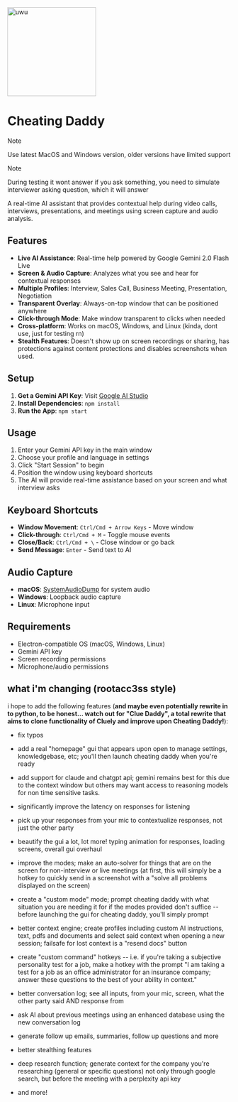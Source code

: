 <img src="/src/assets/logo.png" alt="uwu" width="200"/>

# Cheating Daddy

> [!NOTE]  
> Use latest MacOS and Windows version, older versions have limited support

> [!NOTE]  
> During testing it wont answer if you ask something, you need to simulate interviewer asking question, which it will answer

A real-time AI assistant that provides contextual help during video calls, interviews, presentations, and meetings using screen capture and audio analysis.

## Features

- **Live AI Assistance**: Real-time help powered by Google Gemini 2.0 Flash Live
- **Screen & Audio Capture**: Analyzes what you see and hear for contextual responses
- **Multiple Profiles**: Interview, Sales Call, Business Meeting, Presentation, Negotiation
- **Transparent Overlay**: Always-on-top window that can be positioned anywhere
- **Click-through Mode**: Make window transparent to clicks when needed
- **Cross-platform**: Works on macOS, Windows, and Linux (kinda, dont use, just for testing rn)
- **Stealth Features**: Doesn't show up on screen recordings or sharing, has protections against content protections and disables screenshots when used.

## Setup

1. **Get a Gemini API Key**: Visit [Google AI Studio](https://aistudio.google.com/apikey)
2. **Install Dependencies**: `npm install`
3. **Run the App**: `npm start`

## Usage

1. Enter your Gemini API key in the main window
2. Choose your profile and language in settings
3. Click "Start Session" to begin
4. Position the window using keyboard shortcuts
5. The AI will provide real-time assistance based on your screen and what interview asks

## Keyboard Shortcuts

- **Window Movement**: `Ctrl/Cmd + Arrow Keys` - Move window
- **Click-through**: `Ctrl/Cmd + M` - Toggle mouse events
- **Close/Back**: `Ctrl/Cmd + \` - Close window or go back
- **Send Message**: `Enter` - Send text to AI

## Audio Capture

- **macOS**: [SystemAudioDump](https://github.com/Mohammed-Yasin-Mulla/Sound) for system audio
- **Windows**: Loopback audio capture
- **Linux**: Microphone input

## Requirements

- Electron-compatible OS (macOS, Windows, Linux)
- Gemini API key
- Screen recording permissions
- Microphone/audio permissions

## what i'm changing (rootacc3ss style)

i hope to add the following features (**and maybe even potentially rewrite in to python, to be honest... watch out for "Clue Daddy", a total rewrite that aims to clone functionality of Cluely and improve upon Cheating Daddy!**):
- fix typos

- add a real "homepage" gui that appears upon open to manage settings, knowledgebase, etc; you'll then launch cheating daddy when you're ready

- add support for claude and chatgpt api; gemini remains best for this due to the context window but others may want access to reasoning models for non time sensitive tasks.

- significantly improve the latency on responses for listening

- pick up your responses from your mic to contextualize responses, not just the other party

- beautify the gui a lot, lot more! typing animation for responses, loading screens, overall gui overhaul

- improve the modes; make an auto-solver for things that are on the screen for non-interview or live meetings (at first, this will simply be a hotkey to quickly send in a screenshot with a "solve all problems displayed on the screen)

- create a "custom mode" mode; prompt cheating daddy with what situation you are needing it for if the modes provided don't suffice -- before launching the gui for cheating daddy, you'll simply prompt

- better context engine; create profiles including custom AI instructions, text, pdfs and documents and select said context when opening a new session; failsafe for lost context is a "resend docs" button

- create "custom command" hotkeys -- i.e. if you're taking a subjective personality test for a job, make a hotkey with the prompt "I am taking a test for a job as an office administrator for an insurance company; answer these questions to the best of your ability in context."

- better conversation log; see all inputs, from your mic, screen, what the other party said AND response from

- ask AI about previous meetings using an enhanced database using the new conversation log

- generate follow up emails, summaries, follow up questions and more

- better stealthing features

- deep research function; generate context for the company you're researching (general or specific questions) not only through google search, but before the meeting with a perplexity api key

- and more!
